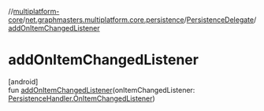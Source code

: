 //[multiplatform-core](../../../index.md)/[net.graphmasters.multiplatform.core.persistence](../index.md)/[PersistenceDelegate](index.md)/[addOnItemChangedListener](add-on-item-changed-listener.md)

# addOnItemChangedListener

[android]\
fun [addOnItemChangedListener](add-on-item-changed-listener.md)(onItemChangedListener: [PersistenceHandler.OnItemChangedListener](../-persistence-handler/-on-item-changed-listener/index.md))
